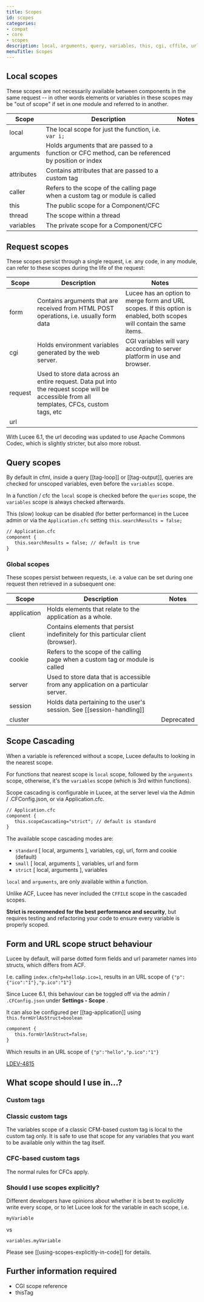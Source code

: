```yaml
---
title: Scopes
id: scopes
categories:
- compat
- core
- scopes
description: local, arguments, query, variables, this, cgi, cffile, url, form, cookie, client, thread, caller, request
menuTitle: Scopes
---
```


## Local scopes

These scopes are not necessarily available between components in the same request -- in other words elements or variables in these scopes may be "out of scope" if set in one module and referred to in another.

| Scope      |                    Description                                                   | Notes |
| ---------- | -------------------------------------------------------------------------------- | ----- |
| local      | The local scope for just the function, i.e. `var i;`                             |       |
| arguments  | Holds arguments that are passed to a function or CFC method, can be referenced by position or index                      |       |
| attributes | Contains attributes that are passed to a custom tag                              |       |
| caller     | Refers to the scope of the calling page when a custom tag or module is called    |       |
| this       | The public scope for a Component/CFC                                             |       |
| thread     | The scope within a thread                                                        |       |
| variables  | The private scope for a Component/CFC                                            |       |

## Request scopes

These scopes persist through a single request, i.e. any code, in any module, can refer to these scopes during the life of the request:

| Scope   |                    Description                                                                                                             | Notes                                                                                                                 |
| ------- | ------------------------------------------------------------------------------------------------------------------------------------------ | --------------------------------------------------------------------------------------------------------------------- |
| form    | Contains arguments that are received from HTML POST operations, i.e. usually form data                                                     | Lucee has an option to merge form and URL scopes. If this option is enabled, both scopes will contain the same items. |
| cgi     | Holds environment variables generated by the web server. |  CGI variables will vary according to server platform in use and browser.       |                                                                                                                       |               
| request | Used to store data across an entire request. Data put into the request scope will be accessible from all templates, CFCs, custom tags, etc |                                                                                                                       |
| url     |                                                                                                                                            |                                                                                                                       |

With Lucee 6.1, the url decoding was updated to use Apache Commons Codec, which is slightly stricter, but also more robust.

## Query scopes

By default in cfml, inside a query [[tag-loop]] or [[tag-output]], queries are checked for unscoped variables, even before the `variables` scope.

In a function / cfc the `local` scope is checked before the `queries` scope, the `variables` scope is always checked afterwards.

This (slow) lookup can be disabled (for better performance) in the Lucee admin or via the `Application.cfc` setting `this.searchResults = false;`

```cfml
// Application.cfc
component {
   this.searchResults = false; // default is true
}
```

### Global scopes

These scopes persist between requests, i.e. a value can be set during one request then retrieved in a subsequent one:

| Scope       | Description                                                                        | Notes      |
| ----------- | ---------------------------------------------------------------------------------- | ---------- |
| application |	Holds elements that relate to the application as a whole.                          |            |
| client      | Contains elements that persist indefinitely for this particular client (browser).  |            |
| cookie      | Refers to the scope of the calling page when a custom tag or module is called      |            |
| server      | Used to store data that is accessible from any application on a particular server. |            |
| session     | Holds data pertaining to the user's session. See [[session-handling]]              |            |
| cluster     |                                                                                    | Deprecated |

## Scope Cascading

When a variable is referenced without a scope, Lucee defaults to looking in the nearest scope.

For functions that nearest scope is `local` scope, followed by the `arguments` scope, otherwise, it's the `variables` scope (which is 3rd within functions).

Scope cascading is configurable in Lucee, at the server level via the Admin / .CFConfig.json, or via Application.cfc.

```cfml
// Application.cfc
component {
   this.scopeCascading="strict"; // default is standard
}
```

The available scope cascading modes are:

- `standard` [ local, arguments ], variables, cgi, url, form and cookie (default)
- `small` [ local, arguments ], variables, url and form
- `strict` [ local, arguments ], variables

`local` and `arguments`, are only available within a function.

Unlike ACF, Lucee has never included the `CFFILE` scope in the cascaded scopes.

**Strict is recommended for the best performance and security**, but requires testing and refactoring your code to ensure every variable is properly scoped.

## Form and URL scope struct behaviour

Lucee by default, will parse dotted form fields and url parameter names into structs, which differs from ACF.

I.e. calling `index.cfm?p=hello&p.ico=1`, results in an URL scope of `{"p":{"ico":"1"},"p.ico":"1"}`

Since Lucee 6.1, this behaviour can be toggled off via the admin / `.CFConfig.json` under **Settings - Scope** .

It can also be configured per [[tag-application]] using `this.formUrlAsStruct=boolean`

```cfml
component {
   this.formUrlAsStruct=false;
}
```

Which results in an URL scope of `{"p":"hello","p.ico":"1"}`

[LDEV-4815](https://luceeserver.atlassian.net/browse/LDEV-4815)

## What scope should I use in...? ##

### Custom tags ###

### Classic custom tags ###

The variables scope of a classic CFM-based custom tag is local to the custom tag only. It is safe to use that scope for any variables that you want to be available only within the tag itself.

### CFC-based custom tags ###

The normal rules for CFCs apply.

### Should I use scopes explicitly? ###

Different developers have opinions about whether it is best to explicitly write every scope, or to let Lucee look for the variable in each scope, i.e.

```lucee
myVariable
```

vs

```lucee
variables.myVariable
```

Please see [[using-scopes-explicitly-in-code]] for details.

## Further information required ##

* CGI scope reference
* thisTag
